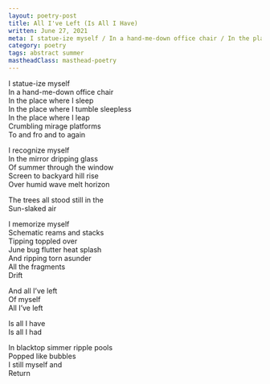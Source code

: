 ```yaml
---
layout: poetry-post
title: All I've Left (Is All I Have)
written: June 27, 2021
meta: I statue-ize myself / In a hand-me-down office chair / In the place where I sleep
category: poetry
tags: abstract summer
mastheadClass: masthead-poetry
---
```


I statue-ize myself <br>
In a hand-me-down office chair <br>
In the place where I sleep <br>
In the place where I tumble sleepless <br>
In the place where I leap <br>
Crumbling mirage platforms <br>
To and fro and to again

I recognize myself <br>
In the mirror dripping glass <br>
Of summer through the window <br>
Screen to backyard hill rise <br>
Over humid wave melt horizon

The trees all stood still in the <br>
Sun-slaked air

I memorize myself <br>
Schematic reams and stacks <br>
Tipping toppled over <br>
June bug flutter heat splash <br>
And ripping torn asunder <br>
All the fragments <br>
Drift

And all I’ve left <br>
Of myself <br>
All I’ve left

Is all I have <br>
Is all I had

In blacktop simmer ripple pools <br>
Popped like bubbles <br>
I still myself and <br>
Return
